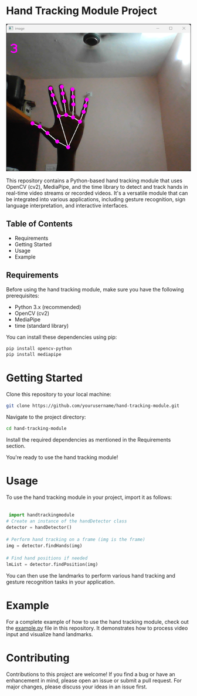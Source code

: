 # Hand Tracking Module Project

![Hand Tracking](11.png)

This repository contains a Python-based hand tracking module that uses OpenCV (cv2), MediaPipe, and the time library to detect and track hands in real-time video streams or recorded videos. It's a versatile module that can be integrated into various applications, including gesture recognition, sign language interpretation, and interactive interfaces.

## Table of Contents

- Requirements
- Getting Started
- Usage
- Example
## Requirements

Before using the hand tracking module, make sure you have the following prerequisites:

- Python 3.x (recommended)
- OpenCV (cv2)
- MediaPipe
- time (standard library)

You can install these dependencies using pip:

```bash
pip install opencv-python
pip install mediapipe
```

# Getting Started
Clone this repository to your local machine:
```bash
git clone https://github.com/yourusername/hand-tracking-module.git
```
Navigate to the project directory:
```bash
cd hand-tracking-module
```
Install the required dependencies as mentioned in the Requirements section.

You're ready to use the hand tracking module!

# Usage
To use the hand tracking module in your project, import it as follows:

```python

 import handtrackingmodule
# Create an instance of the handDetector class
detector = handDetector()

# Perform hand tracking on a frame (img is the frame)
img = detector.findHands(img)

# Find hand positions if needed
lmList = detector.findPosition(img)

```
You can then use the landmarks to perform various hand tracking and gesture recognition tasks in your application.

# Example
For a complete example of how to use the hand tracking module, check out the [example.py](example.py) file in this repository. It demonstrates how to process video input and visualize hand landmarks.


# Contributing
Contributions to this project are welcome! If you find a bug or have an enhancement in mind, please open an issue or submit a pull request. For major changes, please discuss your ideas in an issue first.
